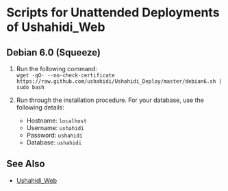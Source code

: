 # Scripts for Unattended Deployments of Ushahidi_Web

## Debian 6.0 (Squeeze)

1. Run the following command:  
`wget -qO- --no-check-certificate https://raw.github.com/ushahidi/Ushahidi_Deploy/master/debian6.sh | sudo bash`

2. Run through the installation procedure. For your database, use the following details:
    * Hostname: `localhost`
    * Username: `ushahidi`
    * Password: `ushahidi`
    * Database: `ushahidi`

## See Also

* [Ushahidi_Web](https://github.com/ushahidi/Ushahidi_Web)